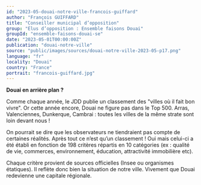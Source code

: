 ```yaml
---
id: "2023-05-douai-notre-ville-francois-guiffard"
author: "François GUIFFARD"
title: "Conseiller municipal d’opposition"
group: "Élus d’opposition : Ensemble faisons Douai"
groupId: "ensemble-faisons-douai-se"
date: "2023-05-01T00:00:00Z"
publication: "douai-notre-ville"
source: "public/images/sources/douai-notre-ville-2023-05-p17.png"
language: "fr"
locality: "Douai"
country: "France"
portrait: "francois-guiffard.jpg"
---
```


**Douai en arrière plan ?**

Comme chaque année, le JDD publie un classement des "villes où il fait bon vivre". Or cette année encore, Douai ne figure pas dans le Top 500. Arras, Valenciennes, Dunkerque, Cambrai : toutes les villes de la même strate sont loin devant nous !

On pourrait se dire que les observateurs ne tiendraient pas compte de certaines réalités. Après tout ce n’est qu’un classement ! Oui mais celui-ci a été établi en fonction de 198 critères répartis en 10 catégories (ex : qualité de vie, commerces, environnement, éducation, attractivité immobilière etc).

Chaque critère provient de sources officielles (Insee ou organismes étatiques). Il reflète donc bien la situation de notre ville. Vivement que Douai redevienne une capitale régionale.
